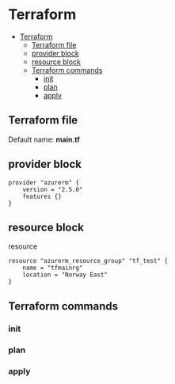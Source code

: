 # Terraform

<!--ts-->
* [Terraform](terraform.md#terraform)
   * [Terraform file](terraform.md#terraform-file)
   * [provider block](terraform.md#provider-block)
   * [resource block](terraform.md#resource-block)
   * [Terraform commands](terraform.md#terraform-commands)
      * [init](terraform.md#init)
      * [plan](terraform.md#plan)
      * [apply](terraform.md#apply)

<!-- Added by: runner, at: Thu Jul 29 11:09:37 UTC 2021 -->

<!--te-->

## Terraform file

Default name: **main.tf**

## provider block

```hcl
provider "azurerm" {
    version = "2.5.0"
    features {}
}
```

## resource block

resource <type> <id>

```hcl
resource "azurerm_resource_group" "tf_test" {
    name = "tfmainrg"
    location = "Norway East"
}
```

## Terraform commands

### init

### plan
  
### apply
